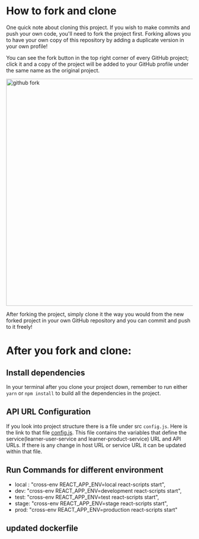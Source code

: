 # How to fork and clone
One quick note about cloning this project. If you wish to make commits and push your own code, you'll need to fork the project first. Forking allows you to have your own copy of this repository by adding a duplicate version in your own profile!

You can see the fork button in the top right corner of every GitHub project; click it and a copy of the project will be added to your GitHub profile under the same name as the original project.

<img width="612" alt="github fork" src="https://user-images.githubusercontent.com/10578605/157998981-4bfd1f83-825c-4664-b22d-b2c7d471dc70.png">

After forking the project, simply clone it the way you would from the new forked project in your own GitHub repository and you can commit and push to it freely!

# After you fork and clone:

## Install dependencies
In your terminal after you clone your project down, remember to run either `yarn` or `npm install` to build all the dependencies in the project.

## API URL Configuration
If you look into project structure there is a file under src `config.js`. Here is the link to that file [config.js](src\config.js). This file contains the variables that define the service(learner-user-service and learner-product-service) URL and API URLs. If there is any change in host URL or service URL it can be updated within that file.

## Run Commands for different environment
- local : "cross-env REACT_APP_ENV=local react-scripts start",
- dev: "cross-env REACT_APP_ENV=development react-scripts start",
- test: "cross-env REACT_APP_ENV=test react-scripts start",
- stage: "cross-env REACT_APP_ENV=stage react-scripts start",
- prod: "cross-env REACT_APP_ENV=production react-scripts start"
## updated dockerfile